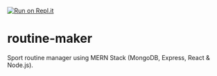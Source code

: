 

[![Run on Repl.it](https://repl.it/badge/github/oriolbv/routine-maker)](https://repl.it/github/oriolbv/routine-maker)
# routine-maker

Sport routine manager using MERN Stack (MongoDB, Express, React & Node.js).
